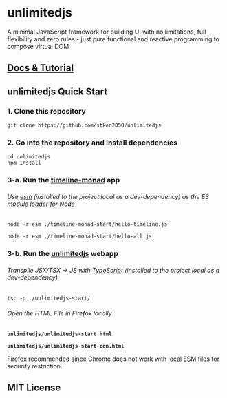 # unlimitedjs
A minimal JavaScript framework for building UI with no limitations, full flexibility and zero rules - just pure functional and reactive programming to compose virtual DOM

## [Docs & Tutorial]( https://stken2050.github.io/unlimitedjs/)

## unlimitedjs Quick Start

### 1. Clone this repository

```
git clone https://github.com/stken2050/unlimitedjs
```

### 2. Go into the repository and Install dependencies

```
cd unlimitedjs
npm install
```

### 3-a. Run the [timeline-monad](https://github.com/stken2050/timeline-monad/) app

###### Use [esm](https://www.npmjs.com/package/esm) (installed to the project local as a dev-dependency) as the ES module loader for Node 
```
node -r esm ./timeline-monad-start/hello-timeline.js

node -r esm ./timeline-monad-start/hello-all.js
```

### 3-b. Run the [unlimitedjs](https://github.com/stken2050/unlimitedjs) webapp

###### Transpile JSX/TSX -> JS with [TypeScript](https://www.typescriptlang.org/) (installed to the project local as a dev-dependency)

```
tsc -p ./unlimitedjs-start/
```

###### Open the HTML File in Firefox locally

**`unlimitedjs/unlimitedjs-start.html`**

**`unlimitedjs/unlimitedjs-start-cdn.html`**

Firefox recommended since Chrome does not work with local ESM files for security restriction.

## MIT License